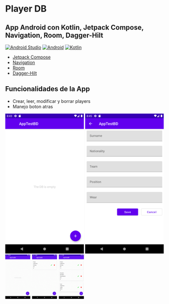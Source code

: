 # Player DB
## App Android con Kotlin, Jetpack Compose, Navigation, Room, Dagger-Hilt

[![Android Studio](https://img.shields.io/badge/Android_Studio-2022.1.1-blue.svg?longCache=true&style=popout-square)](https://developer.android.com/studio)
[![Android](https://img.shields.io/badge/Android-13-green.svg?longCache=true&style=popout-square)](https://www.android.com)
[![Kotlin](https://img.shields.io/badge/Kotlin-1.7.20-blueviolet?longCache=true&style=popout-square)](https://kotlinlang.org)


* [Jetpack Compose](https://developer.android.com/jetpack/compose)
* [Navigation](https://developer.android.com/jetpack/androidx/releases/navigation)
* [Room](https://developer.android.com/jetpack/androidx/releases/room)
* [Dagger-Hilt](https://dagger.dev/hilt)

## Funcionalidades de la App
* Crear, leer, modificar y borrar players
* Manejo boton atras

<p float="center">
  <img src="screenshots/cap1.png" width="250" />
  <img src="screenshots/cap2.png" width="250" />
  <img src="screenshots/gif.gif" width="250" />
</p>
